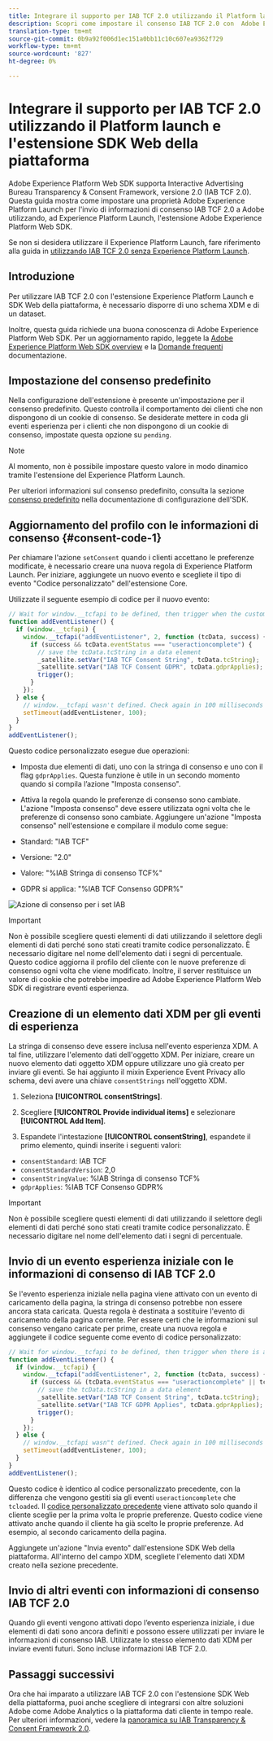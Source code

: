 ```yaml
---
title: Integrare il supporto per IAB TCF 2.0 utilizzando il Platform launch e l'estensione SDK Web della piattaforma
description: Scopri come impostare il consenso IAB TCF 2.0 con  Adobe Experience Platform Launch e l’estensione Adobe Experience Platform Web SDK.
translation-type: tm+mt
source-git-commit: 0b9a92f006d1ec151a0bb11c10c607ea9362f729
workflow-type: tm+mt
source-wordcount: '827'
ht-degree: 0%

---
```



# Integrare il supporto per IAB TCF 2.0 utilizzando il Platform launch e l&#39;estensione SDK Web della piattaforma

Adobe Experience Platform Web SDK supporta Interactive Advertising Bureau Transparency &amp; Consent Framework, versione 2.0 (IAB TCF 2.0). Questa guida mostra come impostare una proprietà Adobe Experience Platform Launch  per l&#39;invio di informazioni di consenso IAB TCF 2.0 a  Adobe utilizzando, ad Experience Platform Launch, l&#39;estensione Adobe Experience Platform Web SDK.

Se non si desidera utilizzare il Experience Platform Launch, fare riferimento alla guida in [utilizzando IAB TCF 2.0 senza Experience Platform Launch](./without-launch.md).

## Introduzione

Per utilizzare IAB TCF 2.0 con l&#39;estensione Experience Platform Launch e SDK Web della piattaforma, è necessario disporre di uno schema XDM e di un dataset.

Inoltre, questa guida richiede una buona conoscenza di Adobe Experience Platform Web SDK. Per un aggiornamento rapido, leggete la [Adobe Experience Platform Web SDK overview](../../home.md) e la [Domande frequenti](../../web-sdk-faq.md) documentazione.

## Impostazione del consenso predefinito

Nella configurazione dell&#39;estensione è presente un&#39;impostazione per il consenso predefinito. Questo controlla il comportamento dei clienti che non dispongono di un cookie di consenso. Se desiderate mettere in coda gli eventi esperienza per i clienti che non dispongono di un cookie di consenso, impostate questa opzione su `pending`.

>[!NOTE]
>
>Al momento, non è possibile impostare questo valore in modo dinamico tramite l&#39;estensione del Experience Platform Launch.

Per ulteriori informazioni sul consenso predefinito, consulta la sezione [consenso predefinito](../../fundamentals/configuring-the-sdk.md#default-consent) nella documentazione di configurazione dell&#39;SDK.

## Aggiornamento del profilo con le informazioni di consenso {#consent-code-1}

Per chiamare l&#39;azione `setConsent` quando i clienti accettano le preferenze modificate, è necessario creare una nuova regola di Experience Platform Launch. Per iniziare, aggiungete un nuovo evento e scegliete il tipo di evento &quot;Codice personalizzato&quot; dell&#39;estensione Core.

Utilizzate il seguente esempio di codice per il nuovo evento:

```javascript
// Wait for window.__tcfapi to be defined, then trigger when the customer has completed their consent and preferences.
function addEventListener() {
  if (window.__tcfapi) {
    window.__tcfapi("addEventListener", 2, function (tcData, success) {
      if (success && tcData.eventStatus === "useractioncomplete") {
        // save the tcData.tcString in a data element
        _satellite.setVar("IAB TCF Consent String", tcData.tcString);
        _satellite.setVar("IAB TCF Consent GDPR", tcData.gdprApplies);
        trigger();
      }
    });
  } else {
    // window.__tcfapi wasn't defined. Check again in 100 milliseconds
    setTimeout(addEventListener, 100);
  }
}
addEventListener();
```

Questo codice personalizzato esegue due operazioni:

* Imposta due elementi di dati, uno con la stringa di consenso e uno con il flag `gdprApplies`. Questa funzione è utile in un secondo momento quando si compila l’azione &quot;Imposta consenso&quot;.

* Attiva la regola quando le preferenze di consenso sono cambiate. L&#39;azione &quot;Imposta consenso&quot; deve essere utilizzata ogni volta che le preferenze di consenso sono cambiate. Aggiungere un&#39;azione &quot;Imposta consenso&quot; nell&#39;estensione e compilare il modulo come segue:

* Standard: &quot;IAB TCF&quot;
* Versione: &quot;2.0&quot;
* Valore: &quot;%IAB Stringa di consenso TCF%&quot;
* GDPR si applica: &quot;%IAB TCF Consenso GDPR%&quot;

![Azione di consenso per i set IAB](../../../assets/iab_set_consent_action.png)

>[!IMPORTANT]
>
>Non è possibile scegliere questi elementi di dati utilizzando il selettore degli elementi di dati perché sono stati creati tramite codice personalizzato. È necessario digitare nel nome dell&#39;elemento dati i segni di percentuale. Questo codice aggiorna il profilo del cliente con le nuove preferenze di consenso ogni volta che viene modificato. Inoltre, il server restituisce un valore di cookie che potrebbe impedire ad Adobe Experience Platform Web SDK di registrare eventi esperienza.

## Creazione di un elemento dati XDM per gli eventi di esperienza

La stringa di consenso deve essere inclusa nell&#39;evento esperienza XDM. A tal fine, utilizzare l&#39;elemento dati dell&#39;oggetto XDM. Per iniziare, creare un nuovo elemento dati oggetto XDM oppure utilizzare uno già creato per inviare gli eventi. Se hai aggiunto il mixin Experience Event Privacy allo schema, devi avere una chiave `consentStrings` nell&#39;oggetto XDM.

1. Seleziona **[!UICONTROL consentStrings]**.

1. Scegliere **[!UICONTROL Provide individual items]** e selezionare **[!UICONTROL Add Item]**.

1. Espandete l&#39;intestazione **[!UICONTROL consentString]**, espandete il primo elemento, quindi inserite i seguenti valori:

* `consentStandard`: IAB TCF
* `consentStandardVersion`: 2,0
* `consentStringValue`: %IAB Stringa di consenso TCF%
* `gdprApplies`: %IAB TCF Consenso GDPR%

>[!IMPORTANT]
>
>Non è possibile scegliere questi elementi di dati utilizzando il selettore degli elementi di dati perché sono stati creati tramite codice personalizzato. È necessario digitare nel nome dell&#39;elemento dati i segni di percentuale.

## Invio di un evento esperienza iniziale con le informazioni di consenso di IAB TCF 2.0

Se l&#39;evento esperienza iniziale nella pagina viene attivato con un evento di caricamento della pagina, la stringa di consenso potrebbe non essere ancora stata caricata. Questa regola è destinata a sostituire l&#39;evento di caricamento della pagina corrente. Per essere certi che le informazioni sul consenso vengano caricate per prime, create una nuova regola e aggiungete il codice seguente come evento di codice personalizzato:

```javascript
// Wait for window.__tcfapi to be defined, then trigger when there is a consent string
function addEventListener() {
  if (window.__tcfapi) {
    window.__tcfapi("addEventListener", 2, function (tcData, success) {
      if (success && (tcData.eventStatus === "useractioncomplete" || tcData.eventStatus === "tcloaded")) {
        // save the tcData.tcString in a data element
        _satellite.setVar("IAB TCF Consent String", tcData.tcString);
        _satellite.setVar("IAB TCF GDPR Applies", tcData.gdprApplies);
        trigger();
      }
    });
  } else {
    // window.__tcfapi wasn"t defined. Check again in 100 milliseconds
    setTimeout(addEventListener, 100);
  }
}
addEventListener();
```

Questo codice è identico al codice personalizzato precedente, con la differenza che vengono gestiti sia gli eventi `useractioncomplete` che `tcloaded`. Il [codice personalizzato precedente](#consent-code-1) viene attivato solo quando il cliente sceglie per la prima volta le proprie preferenze. Questo codice viene attivato anche quando il cliente ha già scelto le proprie preferenze. Ad esempio, al secondo caricamento della pagina.

Aggiungete un&#39;azione &quot;Invia evento&quot; dall&#39;estensione SDK Web della piattaforma. All&#39;interno del campo XDM, scegliete l&#39;elemento dati XDM creato nella sezione precedente.

## Invio di altri eventi con informazioni di consenso IAB TCF 2.0

Quando gli eventi vengono attivati dopo l’evento esperienza iniziale, i due elementi di dati sono ancora definiti e possono essere utilizzati per inviare le informazioni di consenso IAB. Utilizzate lo stesso elemento dati XDM per inviare eventi futuri. Sono incluse informazioni IAB TCF 2.0.

## Passaggi successivi

Ora che hai imparato a utilizzare IAB TCF 2.0 con l&#39;estensione SDK Web della piattaforma, puoi anche scegliere di integrarsi con altre soluzioni  Adobe come  Adobe Analytics o la piattaforma dati cliente in tempo reale. Per ulteriori informazioni, vedere la [panoramica su IAB Transparency &amp; Consent Framework 2.0](./overview.md).
